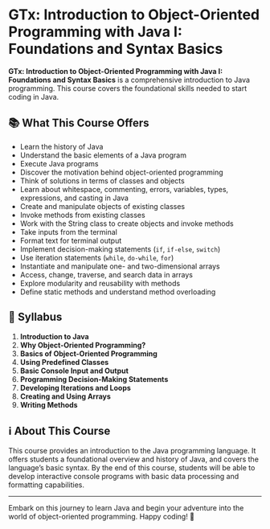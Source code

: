 # GTx: Introduction to Object-Oriented Programming with Java I: Foundations and Syntax Basics


**GTx: Introduction to Object-Oriented Programming with Java I: Foundations and Syntax Basics** is a comprehensive introduction to Java programming. This course covers the foundational skills needed to start coding in Java.

## 📚 What This Course Offers
- Learn the history of Java
- Understand the basic elements of a Java program
- Execute Java programs
- Discover the motivation behind object-oriented programming
- Think of solutions in terms of classes and objects
- Learn about whitespace, commenting, errors, variables, types, expressions, and casting in Java
- Create and manipulate objects of existing classes
- Invoke methods from existing classes
- Work with the String class to create objects and invoke methods
- Take inputs from the terminal
- Format text for terminal output
- Implement decision-making statements (`if`, `if-else`, `switch`)
- Use iteration statements (`while`, `do-while`, `for`)
- Instantiate and manipulate one- and two-dimensional arrays
- Access, change, traverse, and search data in arrays
- Explore modularity and reusability with methods
- Define static methods and understand method overloading

## 📅 Syllabus
1. **Introduction to Java**
2. **Why Object-Oriented Programming?**
3. **Basics of Object-Oriented Programming**
4. **Using Predefined Classes**
5. **Basic Console Input and Output**
6. **Programming Decision-Making Statements**
7. **Developing Iterations and Loops**
8. **Creating and Using Arrays**
9. **Writing Methods**

## ℹ️ About This Course
This course provides an introduction to the Java programming language. It offers students a foundational overview and history of Java, and covers the language’s basic syntax. By the end of this course, students will be able to develop interactive console programs with basic data processing and formatting capabilities.

---

Embark on this journey to learn Java and begin your adventure into the world of object-oriented programming. Happy coding! 🚀
